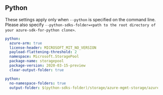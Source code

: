 ## Python

These settings apply only when `--python` is specified on the command line.
Please also specify `--python-sdks-folder=<path to the root directory of your azure-sdk-for-python clone>`.

```yaml $(python)
python:
  azure-arm: true
  license-header: MICROSOFT_MIT_NO_VERSION
  payload-flattening-threshold: 2
  namespace: Microsoft.StoragePool
  package-name: storagepool
  package-version: 2020-03-15-preview
  clear-output-folder: true
```

```yaml $(python)
python:
  no-namespace-folders: true
  output-folder: $(python-sdks-folder)/storage/azure-mgmt-storage/azure/mgmt/storage/v2020_03_15_preview
```
